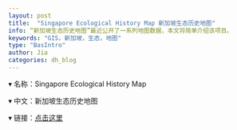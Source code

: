 ```yaml
---
layout: post
title:  "Singapore Ecological History Map 新加坡生态历史地图"
info: “新加坡生态历史地图”最近公开了一系列地图数据，本文将简单介绍该项目。
keywords: "GIS，新加坡，生态，地图"
type: "BasIntro"
author: Jia
categories: dh_blog
---
```


▾ 名称：Singapore Ecological History Map

▾ 中文：新加坡生态历史地图

▾ 链接：[点击这里](https://nus.edu.sg/nuslibraries/dsprojects/singapore_ecological_history_map/)